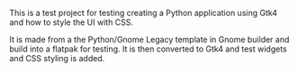 This is a test project for testing creating a Python application using
Gtk4 and how to style the UI with CSS.

It is made from a the Python/Gnome Legacy template in Gnome builder and build into a flatpak for testing. It is then converted to Gtk4 and test widgets and CSS styling is added.

